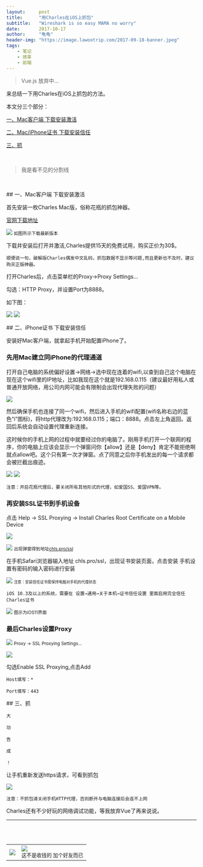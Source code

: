 ```yaml
---
layout:     post
title:      "用Charles在iOS上抓包"
subtitle:   "Wireshark is so easy MAMA no worry"
date:       2017-10-17
author:     "龟龟"
header-img: "https://image.lawootrip.com/2017-09-18-banner.jpeg"
tags:
    - 笔记
    - 效率
    - 前端
---
```


>Vue.js 放弃中...

来总结一下用Charles在iOS上抓包的方法。

本文分三个部分：

[一、Mac客户端 下载安装激活](#0)

[二、Mac/iPhone证书 下载安装信任](#1)

[三、抓](#2)


<br/>

>我是看不见的分割线

<br/>

<p id="0"></p>
## 一、Mac客户端 下载安装激活

首先安装一枚Charles Mac版，俗称花瓶的抓包神器。

[官网下载地址](https://www.charlesproxy.com/)

![](https://image.lawootrip.com/2017-10-17-1.png)
<small class="img-hint">如图所示下载最新版本</small>

下载并安装后打开并激活,Charles提供15天的免费试用，购买正价为30$。

`顺便说一句，破解版Charles偶发中文乱码，抓包数据不显示等问题,而且更新也不及时，建议购买正版神器。`

打开Charles后，点击菜单栏的Proxy->Proxy Settings...

勾选：HTTP Proxy，并设置Port为8888。

如下图：

![](https://image.lawootrip.com/2017-10-17-2.png)
![](https://image.lawootrip.com/2017-10-17-3.png)

<p id="1"></p>
## 二、iPhone证书 下载安装信任

安装好Mac客户端，就拿起手机开始配置iPhone了。

### 先用Mac建立同iPhone的代理通道

打开自己电脑的系统偏好设置->网络->选中现在连着的wifi,以查到自己这个电脑在现在这个wifi里的IP地址，比如我现在这个就是192.168.0.115（建议最好用私人或普通开放网络，用公司内网可能会有限制会出现代理失败的问题）

![](http://upload-images.jianshu.io/upload_images/2155136-404b2e0bea921839.png?imageMogr2/auto-orient/strip%7CimageView2/2/w/1240)

然后确保手机也连接了同一个wifi，然后进入手机的wifi配置(wifi名称右边的蓝色“i”图标)，将http代理改为:192.168.0.115；端口：8888。点击左上角返回。返回后系统会自动设置代理重新连接。

这时候你的手机上网的过程中就要经过你的电脑了。刚用手机打开一个联网的程序，你的电脑上应该会显示一个弹窗问你【allow】还是【deny】肯定不能拒绝啊就点allow吧。这个只有第一次才弹窗。点了同意之后你手机发出的每一个请求都会被拦截出痕迹。

![](http://upload-images.jianshu.io/upload_images/2469183-8630cf0087d20187.png?imageMogr2/auto-orient/strip%7CimageView2/2/w/1240)
![](http://upload-images.jianshu.io/upload_images/2469183-874a256420dcae1f.png?imageMogr2/auto-orient/strip%7CimageView2/2/w/1240)

`注意：开启花瓶代理后，要关闭所有其他形式的代理，如爱国SS、爱国VPN等。`

### 再安装SSL证书到手机设备

点击 Help -> SSL Proxying -> Install Charles Root Certificate on a Mobile Device

![](http://upload-images.jianshu.io/upload_images/2469183-8f47a1b1c1540ef7.png?imageMogr2/auto-orient/strip%7CimageView2/2/w/1240)

![](http://upload-images.jianshu.io/upload_images/2469183-c7f6ad4a204b0bd4.png?imageMogr2/auto-orient/strip%7CimageView2/2/w/1240)
<small class="img-hint">出现弹窗得到地址[chls.pro/ssl](chls.pro/ssl)</small>

在手机Safari浏览器输入地址 chls.pro/ssl，出现证书安装页面，点击安装
手机设置有密码的输入密码进行安装

![](http://upload-images.jianshu.io/upload_images/2469183-7ed4a5c8c2a36217.png?imageMogr2/auto-orient/strip%7CimageView2/2/w/1240)
<small class="img-hint">`注意：安装信任证书需保持电脑对手机的代理状态`</small>

`iOS 10.3及以上的系统，需要在 设置→通用→关于本机→证书信任设置 里面启用完全信任Charles证书`

![](https://image.lawootrip.com/2017-10-17-4.png)
<small class="img-hint">图示为iOS11界面</small>

### 最后Charles设置Proxy

![](http://upload-images.jianshu.io/upload_images/2469183-2c460b4652797ccf.png?imageMogr2/auto-orient/strip%7CimageView2/2/w/1240)
<small class="img-hint">Proxy -> SSL Proxying Settings...</small>

![](http://upload-images.jianshu.io/upload_images/2469183-11eb2be75eae13fb.png?imageMogr2/auto-orient/strip%7CimageView2/2/w/1240)

勾选Enable SSL Proxying,点击Add

`Host填写：*`

`Port填写：443`

<p id="2"></p>
## 三、抓

    大

    功

    告

    成

    ！

让手机重新发送https请求，可看到抓包

![](http://upload-images.jianshu.io/upload_images/2469183-5f1b21912781d466.png?imageMogr2/auto-orient/strip%7CimageView2/2/w/1240)

`注意：不抓包请关闭手机HTTP代理，否则断开与电脑连接后会连不上网`

Charles还有不少好玩的网络调试功能，等我放弃Vue了再来说说。



































----
<br />
<br />
<table>
<tr>
<td>
<img src="https://image.lawootrip.com/0%20%2837%29.gif"> </td>
<td>
<img src="https://image.lawootrip.com/1490924677.png"><div><small class="img-hint">这不是收钱的  加个好友而已</small></div></td>
</tr>
</table>
